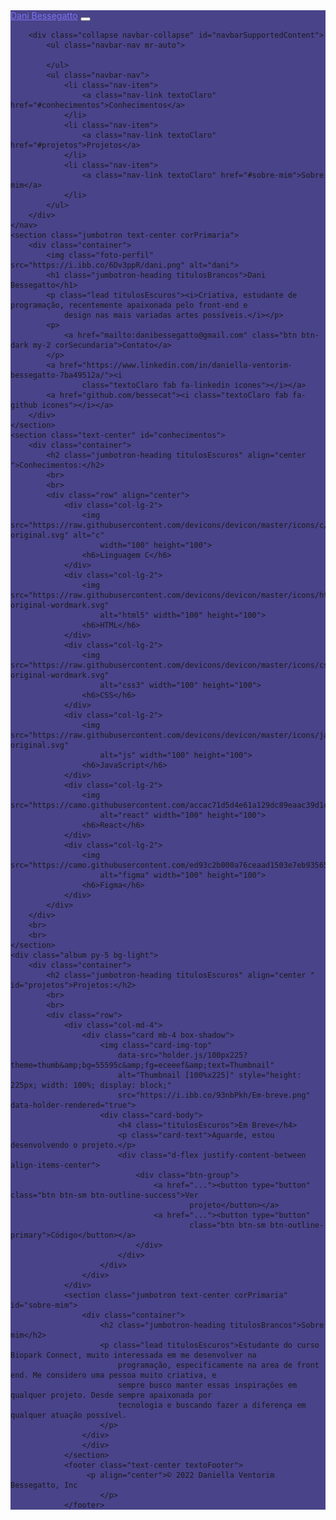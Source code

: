 
<head>
    <meta charset="UTF-8">
    <meta http-equiv="X-UA-Compatible" content="IE=edge">
    <meta name="viewport" content="width=device-width, initial-scale=1.0">
    <title>Portfólio</title>
    <link rel="stylesheet" href="https://cdn.jsdelivr.net/npm/bootstrap@4.3.1/dist/css/bootstrap.min.css"
        integrity="sha384-ggOyR0iXCbMQv3Xipma34MD+dH/1fQ784/j6cY/iJTQUOhcWr7x9JvoRxT2MZw1T" crossorigin="anonymous">
    <script src="https://cdn.jsdelivr.net/npm/bootstrap@4.3.1/dist/js/bootstrap.min.js"
        integrity="sha384-JjSmVgyd0p3pXB1rRibZUAYoIIy6OrQ6VrjIEaFf/nJGzIxFDsf4x0xIM+B07jRM"
        crossorigin="anonymous"></script>
    <script src="https://code.jquery.com/jquery-3.3.1.slim.min.js"
        integrity="sha384-q8i/X+965DzO0rT7abK41JStQIAqVgRVzpbzo5smXKp4YfRvH+8abtTE1Pi6jizo"
        crossorigin="anonymous"></script>
    <script src="https://cdn.jsdelivr.net/npm/popper.js@1.14.7/dist/umd/popper.min.js"
        integrity="sha384-UO2eT0CpHqdSJQ6hJty5KVphtPhzWj9WO1clHTMGa3JDZwrnQq4sF86dIHNDz0W1"
        crossorigin="anonymous"></script>
    <script src="https://kit.fontawesome.com/6c8549fd66.js" crossorigin="anonymous"></script>
    <style>
        .foto-perfil {
            height: 100%;
            width: auto;
            max-width: 100%;
            border-radius: 5%;
        }
        .corPrimaria {
            background-color:#94DDDE;
        }
        .corSecundaria{
            background-color: #494389;
        }
        p{
            font-family: Arial, Helvetica, sans-serif;
            color:#494389
        }
        .icones {
            iconespadding-left: 5px;
        }
        .titulosBrancos{
            color:white;
        }
        .textoClaro{
            color:#7E74F1 !important;
        }
        .titulosEscuros{
            color: #494389;
        }
        .textoFooter{
            margin: 0px;
            padding-top: 15px;
            padding-bottom: 15px;
        }
        html{
            scroll-behavior: smooth;
        }
    </style>
</head>

<body>
    <nav class="navbar navbar-expand-lg navbar-light corSecundaria">
        <a class="navbar-brand textoClaro" href="#">Dani Bessegatto</a>
        <button class="navbar-toggler" type="button" data-toggle="collapse" data-target="#navbarSupportedContent"
            aria-controls="navbarSupportedContent" aria-expanded="false" aria-label="Toggle navigation">
            <span class="navbar-toggler-icon"></span>
        </button>

        <div class="collapse navbar-collapse" id="navbarSupportedContent">
            <ul class="navbar-nav mr-auto">

            </ul>
            <ul class="navbar-nav">
                <li class="nav-item">
                    <a class="nav-link textoClaro" href="#conhecimentos">Conhecimentos</a>
                </li>
                <li class="nav-item">
                    <a class="nav-link textoClaro" href="#projetos">Projetos</a>
                </li>
                <li class="nav-item">
                    <a class="nav-link textoClaro" href="#sobre-mim">Sobre mim</a>
                </li>
            </ul>
        </div>
    </nav>
    <section class="jumbotron text-center corPrimaria">
        <div class="container">
            <img class="foto-perfil" src="https://i.ibb.co/6Dv3ppR/dani.png" alt="dani">
            <h1 class="jumbotron-heading titulosBrancos">Dani Bessegatto</h1>
            <p class="lead titulosEscuros"><i>Criativa, estudante de programação, recentemente apaixonada pelo front-end e
                design nas mais variadas artes possíveis.</i></p>
            <p>
                <a href="mailto:danibessegatto@gmail.com" class="btn btn-dark my-2 corSecundaria">Contato</a>
            </p>
            <a href="https://www.linkedin.com/in/daniella-ventorim-bessegatto-7ba49512a/"><i
                    class="textoClaro fab fa-linkedin icones"></i></a>
            <a href="github.com/bessecat"><i class="textoClaro fab fa-github icones"></i></a>
        </div>
    </section>
    <section class="text-center" id="conhecimentos">
        <div class="container">
            <h2 class="jumbotron-heading titulosEscuros" align="center ">Conhecimentos:</h2>
            <br>
            <br>
            <div class="row" align="center">
                <div class="col-lg-2">
                    <img src="https://raw.githubusercontent.com/devicons/devicon/master/icons/c/c-original.svg" alt="c"
                        width="100" height="100">
                    <h6>Linguagem C</h6>
                </div>
                <div class="col-lg-2">
                    <img src="https://raw.githubusercontent.com/devicons/devicon/master/icons/html5/html5-original-wordmark.svg"
                        alt="html5" width="100" height="100">
                    <h6>HTML</h6>
                </div>
                <div class="col-lg-2">
                    <img src="https://raw.githubusercontent.com/devicons/devicon/master/icons/css3/css3-original-wordmark.svg"
                        alt="css3" width="100" height="100">
                    <h6>CSS</h6>
                </div>
                <div class="col-lg-2">
                    <img src="https://raw.githubusercontent.com/devicons/devicon/master/icons/javascript/javascript-original.svg"
                        alt="js" width="100" height="100">
                    <h6>JavaScript</h6>
                </div>
                <div class="col-lg-2">
                    <img src="https://camo.githubusercontent.com/accac71d5d4e61a129dc89eaac39d1c4c5437c44e18e085c2834a4297613ef50/68747470733a2f2f63646e2e776f726c64766563746f726c6f676f2e636f6d2f6c6f676f732f72656163742d322e737667"
                        alt="react" width="100" height="100">
                    <h6>React</h6>
                </div>
                <div class="col-lg-2">
                    <img src="https://camo.githubusercontent.com/ed93c2b000a76ceaad1503e7eb9356591b885227e82a36a005b9d3498b303ba5/68747470733a2f2f7777772e766563746f726c6f676f2e7a6f6e652f6c6f676f732f6669676d612f6669676d612d69636f6e2e737667"
                        alt="figma" width="100" height="100">
                    <h6>Figma</h6>
                </div>
            </div>
        </div>
        <br>
        <br>
    </section>
    <div class="album py-5 bg-light">
        <div class="container">
            <h2 class="jumbotron-heading titulosEscuros" align="center " id="projetos">Projetos:</h2>
            <br>
            <br>
            <div class="row">
                <div class="col-md-4">
                    <div class="card mb-4 box-shadow">
                        <img class="card-img-top"
                            data-src="holder.js/100px225?theme=thumb&amp;bg=55595c&amp;fg=eceeef&amp;text=Thumbnail"
                            alt="Thumbnail [100%x225]" style="height: 225px; width: 100%; display: block;"
                            src="https://i.ibb.co/93nbPkh/Em-breve.png" data-holder-rendered="true">
                        <div class="card-body">
                            <h4 class="titulosEscuros">Em Breve</h4>
                            <p class="card-text">Aguarde, estou desenvolvendo o projeto.</p>
                            <div class="d-flex justify-content-between align-items-center">
                                <div class="btn-group">
                                    <a href="..."><button type="button" class="btn btn-sm btn-outline-success">Ver
                                            projeto</button></a>
                                    <a href="..."><button type="button"
                                            class="btn btn-sm btn-outline-primary">Código</button></a>
                                </div>
                            </div>
                        </div>
                    </div>
                </div>
                <section class="jumbotron text-center corPrimaria" id="sobre-mim">
                    <div class="container">
                        <h2 class="jumbotron-heading titulosBrancos">Sobre mim</h2>
                        <p class="lead titulosEscuros">Estudante do curso Biopark Connect, muito interessada em me desenvolver na
                            programação, especificamente na area de front end. Me considero uma pessoa muito criativa, e
                            sempre busco manter essas inspirações em qualquer projeto. Desde sempre apaixonada por
                            tecnologia e buscando fazer a diferença em qualquer atuação possível.
                        </p>
                    </div>
                    </div>
                </section>
                <footer class="text-center textoFooter">
                     <p align="center">© 2022 Daniella Ventorim Bessegatto, Inc
                        </p>
                </footer>
